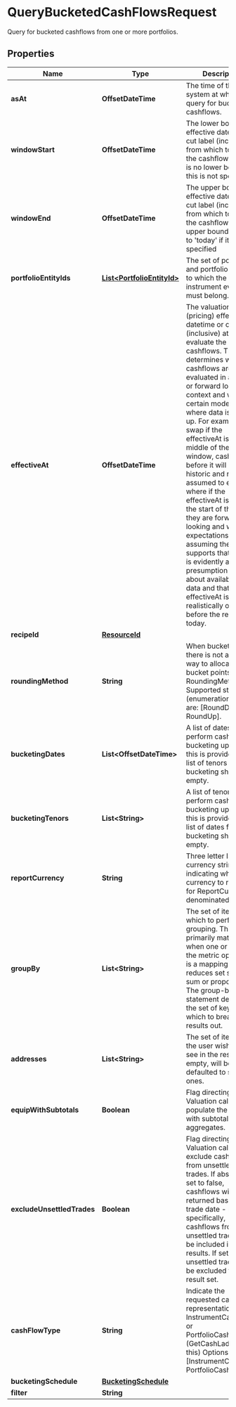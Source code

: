 

# QueryBucketedCashFlowsRequest

Query for bucketed cashflows from one or more portfolios.

## Properties

| Name | Type | Description | Notes |
|------------ | ------------- | ------------- | -------------|
|**asAt** | **OffsetDateTime** | The time of the system at which to query for bucketed cashflows. |  [optional] |
|**windowStart** | **OffsetDateTime** | The lower bound effective datetime or cut label (inclusive) from which to retrieve the cashflows.  There is no lower bound if this is not specified. |  |
|**windowEnd** | **OffsetDateTime** | The upper bound effective datetime or cut label (inclusive) from which to retrieve the cashflows.  The upper bound defaults to &#39;today&#39; if it is not specified |  |
|**portfolioEntityIds** | [**List&lt;PortfolioEntityId&gt;**](PortfolioEntityId.md) | The set of portfolios and portfolio groups to which the instrument events must belong. |  |
|**effectiveAt** | **OffsetDateTime** | The valuation (pricing) effective datetime or cut label (inclusive) at which to evaluate the cashflows.  This determines whether cashflows are evaluated in a historic or forward looking context and will, for certain models, affect where data is looked up.  For example, on a swap if the effectiveAt is in the middle of the window, cashflows before it will be historic and resets assumed to exist where if the effectiveAt  is before the start of the range they are forward looking and will be expectations assuming the model supports that.  There is evidently a presumption here about availability of data and that the effectiveAt is realistically on or before the real-world today. |  |
|**recipeId** | [**ResourceId**](ResourceId.md) |  |  |
|**roundingMethod** | **String** | When bucketing, there is not a unique way to allocate the bucket points.  RoundingMethod Supported string (enumeration) values are: [RoundDown, RoundUp]. |  |
|**bucketingDates** | **List&lt;OffsetDateTime&gt;** | A list of dates to perform cashflow bucketing upon.  If this is provided, the list of tenors for bucketing should be empty. |  [optional] |
|**bucketingTenors** | **List&lt;String&gt;** | A list of tenors to perform cashflow bucketing upon.  If this is provided, the list of dates for bucketing should be empty. |  [optional] |
|**reportCurrency** | **String** | Three letter ISO currency string indicating what currency to report in for ReportCurrency denominated queries. |  |
|**groupBy** | **List&lt;String&gt;** | The set of items by which to perform grouping. This primarily matters when one or more of the metric operators is a mapping  that reduces set size, e.g. sum or proportion. The group-by statement determines the set of keys by which to break the results out. |  [optional] |
|**addresses** | **List&lt;String&gt;** | The set of items that the user wishes to see in the results. If empty, will be defaulted to standard ones. |  [optional] |
|**equipWithSubtotals** | **Boolean** | Flag directing the Valuation call to populate the results with subtotals of aggregates. |  [optional] |
|**excludeUnsettledTrades** | **Boolean** | Flag directing the Valuation call to exclude cashflows from unsettled trades.  If absent or set to false, cashflows will returned based on trade date - more specifically, cashflows from any unsettled trades will be included in the results. If set to true, unsettled trades will be excluded from the result set. |  [optional] |
|**cashFlowType** | **String** | Indicate the requested cash flow representation InstrumentCashFlows or PortfolioCashFlows (GetCashLadder uses this)  Options: [InstrumentCashFlow, PortfolioCashFlow] |  [optional] |
|**bucketingSchedule** | [**BucketingSchedule**](BucketingSchedule.md) |  |  [optional] |
|**filter** | **String** |  |  [optional] |



